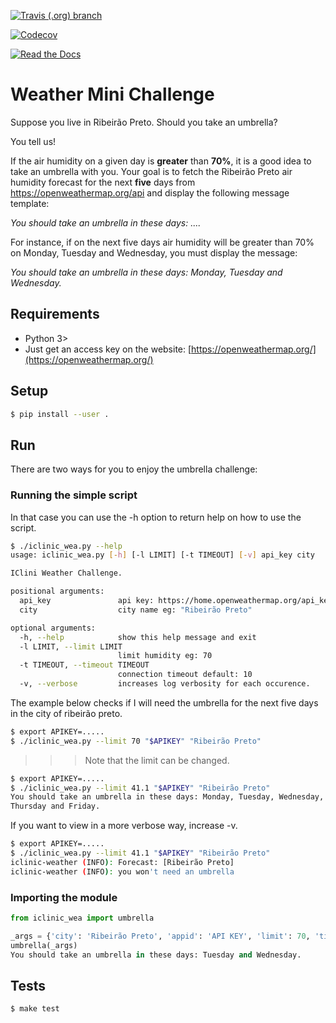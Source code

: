 [![Travis (.org) branch](https://img.shields.io/travis/murilobsd/weather-mini-challenge/master?style=for-the-badge)](https://travis-ci.com/github/murilobsd/weather-mini-challenge)

[![Codecov](https://img.shields.io/codecov/c/github/murilobsd/weather-mini-challenge?style=flat-square)](https://codecov.io/gh/murilobsd/weather-mini-challenge)

[![Read the Docs](https://img.shields.io/readthedocs/iclinic-weather?label=DOCS&style=flat-square)](http://iclinic-weather.rtfd.io/)

# Weather Mini Challenge
Suppose you live in Ribeirão Preto. Should you take an umbrella?

You tell us!

If the air humidity on a given day is **greater** than **70%**, it is a good idea to take an umbrella with you.
Your goal is to fetch the Ribeirão Preto air humidity forecast for the next **five** days from https://openweathermap.org/api and display the following message template:

*You should take an umbrella in these days: ....*

For instance, if on the next five days air humidity will be greater than 70% on Monday, Tuesday and Wednesday, you must display the message:

*You should take an umbrella in these days: Monday, Tuesday and Wednesday.*

## Requirements
- Python 3>
- Just get an access key on the website:
[https://openweathermap.org/](https://openweathermap.org/)

## Setup

```sh
$ pip install --user .
```

## Run

There are two ways for you to enjoy the umbrella challenge:

### Running the simple script

In that case you can use the -h option to return help on how to use the script.

```sh
$ ./iclinic_wea.py --help
usage: iclinic_wea.py [-h] [-l LIMIT] [-t TIMEOUT] [-v] api_key city

IClini Weather Challenge.

positional arguments:
  api_key               api key: https://home.openweathermap.org/api_keys
  city                  city name eg: "Ribeirão Preto"

optional arguments:
  -h, --help            show this help message and exit
  -l LIMIT, --limit LIMIT
                        limit humidity eg: 70
  -t TIMEOUT, --timeout TIMEOUT
                        connection timeout default: 10
  -v, --verbose         increases log verbosity for each occurence.
```

The example below checks if I will need the umbrella for the next five days in
the city of ribeirão preto.

```sh
$ export APIKEY=.....
$ ./iclinic_wea.py --limit 70 "$APIKEY" "Ribeirão Preto"
```

>>> Note that the limit can be changed.

```sh
$ export APIKEY=.....
$ ./iclinic_wea.py --limit 41.1 "$APIKEY" "Ribeirão Preto"
You should take an umbrella in these days: Monday, Tuesday, Wednesday,
Thursday and Friday.
```
If you want to view in a more verbose way, increase -v.

```sh
$ export APIKEY=.....
$ ./iclinic_wea.py --limit 41.1 "$APIKEY" "Ribeirão Preto"
iclinic-weather (INFO): Forecast: [Ribeirão Preto]
iclinic-weather (INFO): you won't need an umbrella
```

### Importing the module

```py
from iclinic_wea import umbrella

_args = {'city': 'Ribeirão Preto', 'appid': 'API KEY', 'limit': 70, 'timeout': 10}
umbrella(_args)
You should take an umbrella in these days: Tuesday and Wednesday.
```

## Tests

```sh
$ make test
```
